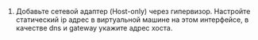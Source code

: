 1. Добавьте сетевой адаптер (Host-only) через гипервизор. Настройте статический ip адрес в виртуальной машине на этом интерфейсе, в качестве dns и gateway укажите адрес хоста.